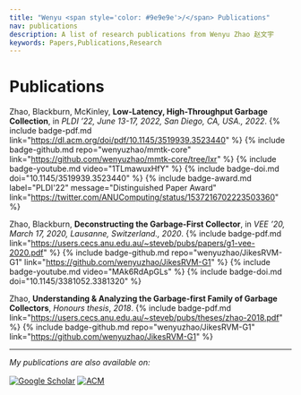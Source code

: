 ```yaml
---
title: "Wenyu <span style='color: #9e9e9e'>/</span> Publications"
nav: publications
description: A list of research publications from Wenyu Zhao 赵文宇
keywords: Papers,Publications,Research
---
```


# Publications

<style>article p { margin-block-start: 2em; margin-block-end: 2em; }</style>

Zhao, Blackburn, McKinley, **Low-Latency, High-Throughput Garbage Collection**, in *PLDI ’22, June 13-17, 2022, San Diego, CA, USA., 2022*. {% include badge-pdf.md link="https://dl.acm.org/doi/pdf/10.1145/3519939.3523440" %} {% include badge-github.md repo="wenyuzhao/mmtk-core" link="https://github.com/wenyuzhao/mmtk-core/tree/lxr" %} {% include badge-youtube.md video="1TLmawuxHfY" %} {% include badge-doi.md doi="10.1145/3519939.3523440" %} {% include badge-award.md label="PLDI'22" message="Distinguished Paper Award" link="https://twitter.com/ANUComputing/status/1537216702223503360" %}

Zhao, Blackburn, **Deconstructing the Garbage-First Collector**, in *VEE ’20, March 17, 2020, Lausanne, Switzerland., 2020*. {% include badge-pdf.md link="https://users.cecs.anu.edu.au/~steveb/pubs/papers/g1-vee-2020.pdf" %} {% include badge-github.md repo="wenyuzhao/JikesRVM-G1" link="https://github.com/wenyuzhao/JikesRVM-G1" %} {% include badge-youtube.md video="MAk6RdApGLs" %} {% include badge-doi.md doi="10.1145/3381052.3381320" %}

Zhao, **Understanding & Analyzing the Garbage-first Family of Garbage Collectors**, *Honours thesis*, *2018*. {% include badge-pdf.md link="https://users.cecs.anu.edu.au/~steveb/pubs/theses/zhao-2018.pdf" %} {% include badge-github.md repo="wenyuzhao/JikesRVM-G1" link="https://github.com/wenyuzhao/JikesRVM-G1" %}


---

<style>img[alt="Google Scholar"], img[alt="ACM"] { vertical-align: middle; }</style>

*My publications are also available on:*

[![Google Scholar](https://img.shields.io/badge/-Google%20Scholar-brightgreen.svg?logo=google&style=for-the-badge&logoColor=white&labelColor=5c5c5c)](https://scholar.google.com.au/citations?user=7QSb8g4AAAAJ&hl=en) [![ACM](https://img.shields.io/badge/-ACM%20Digital%20Library-brightgreen.svg?logo=acm&style=for-the-badge&logoColor=white&labelColor=5c5c5c)](https://dl.acm.org/profile/99659509405)
